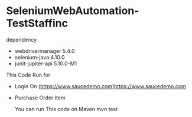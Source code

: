 # SeleniumWebAutomation-TestStaffinc

dependency
- webdrivermanager 5.4.0
- selenium-java 4.10.0
- junit-jupiter-api 5.10.0-M1

This Code Run for
- Login On (https://www.saucedemo.com)https://www.saucedemo.com
- Purchase Order Item

  You can run This code on Maven
  mvn test
